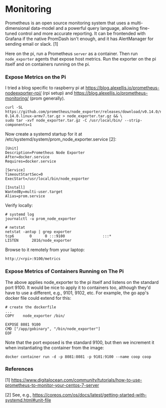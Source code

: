 # Monitoring

Prometheus is an open source monitoring system that uses a multi-dimensional data-model and a powerful query language, allowing fine-tuned control and more accurate reporting.  It can be frontended with Grafana if the native PromDash isn't enough, and it has AlertManager for sending email or slack. [1]

Here on the pi, run a Prometheus `server` as a container.  Then run `node_exporter` agents that expose host metrics.  Run the exporter on the pi itself and on containers running on the pi.

### Expose Metrics on the Pi

I tried a blog specific to raspberry pi at https://blog.alexellis.io/prometheus-nodeexporter-rpi/ (rpi setup) and https://blog.alexellis.io/prometheus-monitoring/ (prom generally).

    curl -SL https://github.com/prometheus/node_exporter/releases/download/v0.14.0/node_exporter-0.14.0.linux-armv7.tar.gz > node_exporter.tar.gz && \
    sudo tar -xvf node_exporter.tar.gz -C /usr/local/bin/ --strip-components=1

Now create a systemd startup for it at /etc/systemd/system/prom_node_exporter.service [2]:

    [Unit]
    Description=Prometheus Node Exporter
    After=docker.service
    Requires=docker.service
    
    [Service]
    TimeoutStartSec=0
    ExecStart=/usr/local/bin/node_exporter
    
    [Install]
    WantedBy=multi-user.target
    Alias=prom.service

Verify locally:

    # systemd log
    journalctl -u prom_node_exporter
    
    # netstat
    netstat -antup | grep exporter    
    tcp6       0      0 :::9100                 :::*                    LISTEN      2816/node_exporter

Browse to it remotely from your laptop:

    http://<rpi>:9100/metrics

### Expose Metrics of Containers Running on The Pi

The above applies node_exporter to the pi itself and listens on the standard port 9100.  It would be nice to apply it to containers too, although they'd have to use a different, e.g., 9101, 9102, etc.  For example, the go app's docker file could extend for this:

    # create the dockerfile
    ...
    COPY    node_exporter /bin/
    
    EXPOSE 8081 9100
    CMD ["/app/gobinary", "/bin/node_exporter"]
    EOF

Note that the port exposed is the standard 9100, but then we increment it when instantiating the container from the image:

    docker container run -d -p 8081:8081 -p 9101:9100 --name coop coop

### References

[1] https://www.digitalocean.com/community/tutorials/how-to-use-prometheus-to-monitor-your-centos-7-server

[2] See, e.g., https://coreos.com/os/docs/latest/getting-started-with-systemd.html#unit-file
